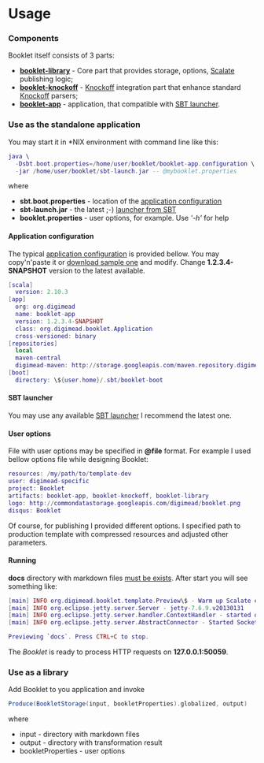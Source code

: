 Usage
=====

### Components

Booklet itself consists of 3 parts:

* **[booklet-library][bl]** - Core part that provides storage, options, [Scalate][sc] publishing logic;
* **[booklet-knockoff][bk]** - [Knockoff][kf] integration part that enhance standard [Knockoff][kf] parsers;
* **[booklet-app][ba]** - application, that compatible with [SBT launcher][sl].

### Use as the standalone application

You may start it in *NIX environment with command line like this:

```lua
java \
  -Dsbt.boot.properties=/home/user/booklet/booklet-app.configuration \
  -jar /home/user/booklet/sbt-launch.jar -- @mybooklet.properties
```

where

* **sbt.boot.properties** - location of the [application configuration][ad]
* **sbt-launch.jar** - the latest ;-) [launcher from SBT][ll]
* **booklet.properties** - user options, for example. Use *'-h'* for help

#### Application configuration

The typical [application configuration][ad] is provided bellow. You may copy'n'paste it or [download sample one][acs] and modify. Change **1.2.3.4-SNAPSHOT** version to the latest available.

```lua
[scala]
  version: 2.10.3
[app]
  org: org.digimead
  name: booklet-app
  version: 1.2.3.4-SNAPSHOT
  class: org.digimead.booklet.Application
  cross-versioned: binary
[repositories]
  local
  maven-central
  digimead-maven: http://storage.googleapis.com/maven.repository.digimead.org/
[boot]
  directory: \${user.home}/.sbt/booklet-boot
```

#### SBT launcher

You may use any available [SBT launcher][ll] I recommend the latest one.

#### User options

File with user options may be specified in **@file** format. For example I used bellow options file while designing Booklet:

```lua
resources: /my/path/to/template-dev
user: digimead-specific
project: Booklet
artifacts: booklet-app, booklet-knockoff, booklet-library
logo: http://commondatastorage.googleapis.com/digimead/booklet.png
disqus: Booklet
```

Of course, for publishing I provided different options. I specified path to production template with compressed resources and adjusted other parameters.

#### Running

**docs** directory with markdown files [must be exists][docs]. After start you will see something like:

```lua
[main] INFO org.digimead.booklet.template.Preview\$ - Warm up Scalate engine.
[main] INFO org.eclipse.jetty.server.Server - jetty-7.6.9.v20130131
[main] INFO org.eclipse.jetty.server.handler.ContextHandler - started o.e.j.s.ServletContextHandler{/,null}
[main] INFO org.eclipse.jetty.server.AbstractConnector - Started SocketConnector@127.0.0.1:50059

Previewing `docs`. Press CTRL+C to stop.
```

The *Booklet* is ready to process HTTP requests on **127.0.0.1:50059**.

### Use as a library

Add Booklet to you application and invoke

```scala
Produce(BookletStorage(input, bookletProperties).globalized, output)
```

where

* input - directory with markdown files
* output - directory with transformation result
* bookletProperties - user options

[bl]: https://github.com/digimead-specific/Booklet/tree/master/booklet-library
[bk]: https://github.com/digimead-specific/Booklet/tree/master/booklet-knockoff
[ba]: https://github.com/digimead-specific/Booklet/tree/master/booklet-app
[sc]: http://scalate.fusesource.org/
[kf]: https://github.com/tristanjuricek/knockoff
[sl]: http://www.scala-sbt.org/0.13.0/docs/Detailed-Topics/Launcher.html
[ad]: http://www.scala-sbt.org/release/docs/Detailed-Topics/Launcher#configuration
[ll]: http://www.scala-sbt.org/release/docs/Getting-Started/Setup.html#manual-installation
[acs]: https://raw.github.com/digimead-specific/Booklet/master/docs/simple.configuration
[docs]: https://github.com/digimead-specific/Booklet/blob/46c0f211e99a674531d1a89621d6aee08575ea62/booklet-app/src/main/scala/org/digimead/booklet/Application.scala#L61